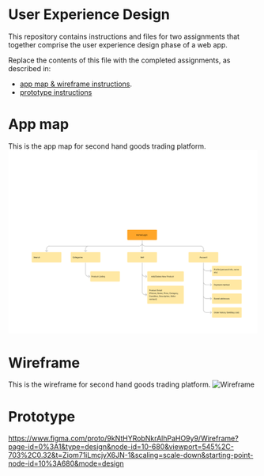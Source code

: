 # User Experience Design

This repository contains instructions and files for two assignments that together comprise the user experience design phase of a web app.

Replace the contents of this file with the completed assignments, as described in:

- [app map & wireframe instructions](instructions-0a-app-map-wireframes.md).
- [prototype instructions](instructions-0b-prototyping.md)

# App map
This is the app map for second hand goods trading platform.
![App map](/ux-design/AppMap_1.png)


# Wireframe
This is the wireframe for second hand goods trading platform.
![Wireframe](/ux-design/Wireframe_1.png)

# Prototype
https://www.figma.com/proto/9kNtHYRobNkrAlhPaHO9y9/Wireframe?page-id=0%3A1&type=design&node-id=10-680&viewport=545%2C-703%2C0.32&t=Ziom71iLmcjyX6JN-1&scaling=scale-down&starting-point-node-id=10%3A680&mode=design
